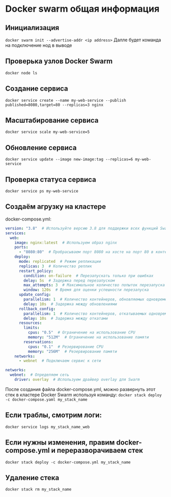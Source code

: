 # Docker swarm общая информация

## Инициализация
`docker swarm init --advertise-addr <ip address>`
Далле будет команда на подключение нод в выводе

## Проверька узлов Docker Swarm 
`docker node ls`

## Создание сервиса
`docker service create --name my-web-service --publish published=8080,target=80 --replicas=3 nginx`

## Масштабирование сервиса
`docker service scale my-web-service=5`

## Обновление сервиса
`docker service update --image new-image:tag --replicas=6 my-web-service`

## Проверка статуса сервиса
`docker service ps my-web-service`

## Создаём агрузку на кластере
docker-compose.yml:
```yml
version: "3.8"  # Используйте версию 3.8 для поддержки всех функций Swarm
services:
  web:
    image: nginx:latest  # Используем образ nginx
    ports:
      - "8080:80"  # Пробрасываем порт 8080 на хосте на порт 80 в контейнере
    deploy:
      mode: replicated  # Режим репликации
      replicas: 3  # Количество реплик
      restart_policy:
        condition: on-failure  # Перезапускать только при ошибках
        delay: 5s  # Задержка перед перезапуском
        max_attempts: 3  # Максимальное количество попыток перезапуска
        window: 120s  # Время для оценки успешности перезапуска
      update_config:
        parallelism: 1  # Количество контейнеров, обновляемых одновременно
        delay: 10s  # Задержка между обновлениями
      rollback_config:
        parallelism: 1  # Количество контейнеров, откатываемых одновременно
        delay: 10s  # Задержка между откатами
      resources:
        limits:
          cpus: "0.5"  # Ограничение на использование CPU
          memory: "512M"  # Ограничение на использование памяти
        reservations:
          cpus: "0.1"  # Резервирование CPU
          memory: "256M"  # Резервирование памяти
    networks:
      - webnet  # Подключаем сервис к сети

networks:
  webnet:  # Определяем сеть
    driver: overlay  # Используем драйвер overlay для Swarm
```
После создания файла docker-compose.yml, можно развернуть этот стек в кластере Docker Swarm используя команду:
`docker stack deploy -c docker-compose.yaml my_stack_name`

## Если траблы, смотрим логи:
`docker service logs my_stack_name_web`

## Если нужны изменения, правим docker-compose.yml и переразворачиваем стек
`docker stack deploy -c docker-compose.yml my_stack_name`

## Удаление стека
`docker stack rm my_stack_name`
